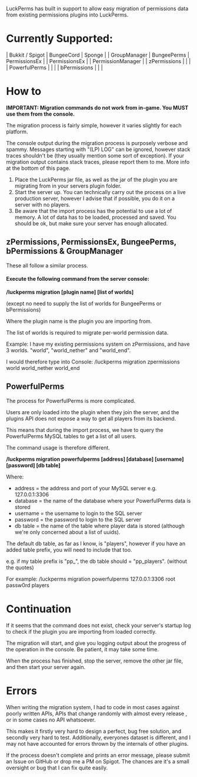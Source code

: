 LuckPerms has built in support to allow easy migration of permissions data from existing permissions plugins into LuckPerms.

# Currently Supported:
| Bukkit / Spigot       | BungeeCord            | Sponge                |
| GroupManager          | BungeePerms           | PermissionsEx         |
| PermissionsEx         |                       | PermissionManager     |
| zPermissions          |                       |                       |
| PowerfulPerms         |                       |                       |
| bPermissions          |                       |                       |

# How to
**IMPORTANT: Migration commands do not work from in-game. You MUST use them from the console.**

The migration process is fairly simple, however it varies slightly for each platform.

The console output during the migration process is purposely verbose and spammy. Messages starting with "(LP) LOG" can be ignored, however stack traces shouldn't be (they usually mention some sort of exception). If your migration output contains stack traces, please report them to me. More info at the bottom of this page. 

1. Place the LuckPerms jar file, as well as the jar of the plugin you are migrating from in your servers plugin folder.
2. Start the server up. You can technically carry out the process on a live production server, however I advise that if possible, you do it on a server with no players.
3. Be aware that the import process has the potential to use a lot of memory. A lot of data has to be loaded, processed and saved. You should be ok, but make sure your server has enough allocated.

## zPermissions, PermissionsEx, BungeePerms, bPermissions & GroupManager
These all follow a similar process.

#### Execute the following command from the server console:

**/luckperms migration [plugin name] [list of worlds]**

(except no need to supply the list of worlds for BungeePerms or bPermissions)

Where the plugin name is the plugin you are importing from.

The list of worlds is required to migrate per-world permission data.

Example:
I have my existing permissions system on zPermissions, and have 3 worlds. "world", "world_nether" and "world_end".

I would therefore type into Console: /luckperms migration zpermissions world world_nether world_end

## PowerfulPerms
The process for PowerfulPerms is more complicated.

Users are only loaded into the plugin when they join the server, and the plugins API does not expose a way to get all players from its backend.

This means that during the import process, we have to query the PowerfulPerms MySQL tables to get a list of all users.

The command usage is therefore different.

**/luckperms migration powerfulperms [address] [database] [username] [password] [db table]**

Where:

* address = the address and port of your MySQL server e.g. 127.0.0.1:3306
* database = the name of the database where your PowerfulPerms data is stored
* username = the username to login to the SQL server
* password = the password to login to the SQL server
* db table = the name of the table where player data is stored (although we're only concerned about a list of uuids).

The default db table, as far as I know, is "players", however if you have an added table prefix, you will need to include that too.

e.g. if my table prefix is "pp_", the db table should = "pp_players". (without the quotes)

For example: /luckperms migration powerfulperms 127.0.0.1:3306 root passw0rd players

# Continuation
If it seems that the command does not exist, check your server's startup log to check if the plugin you are importing from loaded correctly.

The migration will start, and give you logging output about the progress of the operation in the console. Be patient, it may take some time.

When the process has finished, stop the server, remove the other jar file, and then start your server again.

# Errors
When writing the migration system, I had to code in most cases against poorly written APIs, APIs that change randomly with almost every release , or in some cases no API whatsoever. 

This makes it firstly very hard to design a perfect, bug free solution, and secondly very hard to test. Additionally, everyones dataset is different, and I may not have accounted for errors thrown by the internals of other plugins.

If the process doesn't complete and prints an error message, please submit an Issue on GitHub or drop me a PM on Spigot. The chances are it's a small oversight or bug that I can fix quite easily.
